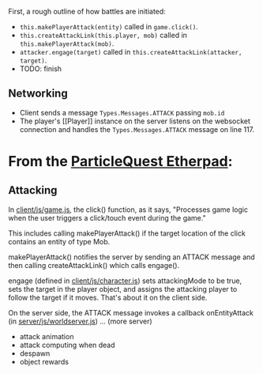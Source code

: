 First, a rough outline of how battles are initiated:

* `this.makePlayerAttack(entity)` called in `game.click()`.
* `this.createAttackLink(this.player, mob)` called in `this.makePlayerAttack(mob)`.
* `attacker.engage(target)` called in `this.createAttackLink(attacker, target)`.
* TODO: finish

Networking
----------

* Client sends a message `Types.Messages.ATTACK` passing `mob.id`
* The player's [[Player]] instance on the server listens on the websocket connection and handles the `Types.Messages.ATTACK` message on line 117.


# From the [ParticleQuest Etherpad](http://pad.p2pu.org/p/browserquest):

Attacking
---------

In [client/js/game.js](https://github.com/browserquest/BrowserQuest/blob/master/client/js/game.js), the click() function, as it says, "Processes game logic when the user triggers a click/touch event during the game."

This includes calling makePlayerAttack() if the target location of the click contains an entity of type Mob.

makePlayerAttack() notifies the server by sending an ATTACK message and then calling createAttackLink() which calls engage().

engage (defined in [client/js/character.js](https://github.com/browserquest/BrowserQuest/blob/master/client/js/character.js)) sets attackingMode to be true, sets the target in the player object, and assigns the attacking player to follow the target if it moves.  That's about it on the client side.

On the server side, the ATTACK message invokes a callback onEntityAttack (in [server/js/worldserver.js](https://github.com/browserquest/BrowserQuest/blob/master/server/js/worldserver.js)) 
... (more server)
* attack animation
* attack computing when dead
* despawn
* object rewards